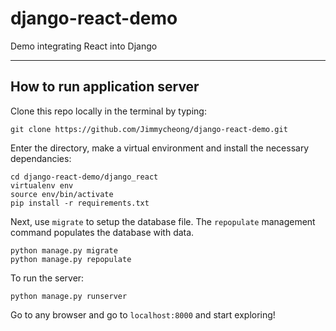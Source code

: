# django-react-demo
Demo integrating React into Django

--- 
## How to run application server

Clone this repo locally in the terminal by typing: 
```
git clone https://github.com/Jimmycheong/django-react-demo.git
```

Enter the directory, make a virtual environment and install the necessary dependancies:
```
cd django-react-demo/django_react
virtualenv env
source env/bin/activate
pip install -r requirements.txt
```

Next, use ```migrate``` to setup the database file. The ```repopulate``` management command populates the database with data.
```
python manage.py migrate
python manage.py repopulate
```

To run the server: 
```
python manage.py runserver
```

Go to any browser and go to ```localhost:8000``` and start exploring!
